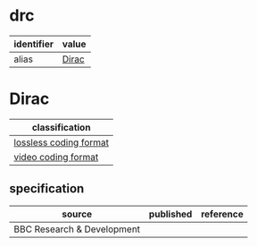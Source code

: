 # drc

| identifier     | value
| -------------- | -----
| alias          | [Dirac](#dirac)

# Dirac
| classification
| --------------
| [lossless coding format](compression.md)
| [video coding format](video.md)

## specification
| source | published         | reference
| ------ | ----------------- | ---------
| BBC Research & Development
